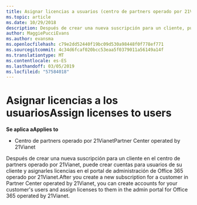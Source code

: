 ```yaml
---
title: Asignar licencias a usuarios (centro de partners operado por 21Vianet)
ms.topic: article
ms.date: 10/29/2018
description: Después de crear una nueva suscripción para un cliente, puede crear cuentas de usuario y asignar licencias a usuarios específicos en su operado por 21Vianet portal de Office 365.
author: MaggiePucciEvans
ms.author: evansma
ms.openlocfilehash: c79e2dd52440f19bc09d530a98448f0f778ef771
ms.sourcegitcommit: 4c34d6fcaf020bcc53eaa5f0379011a56149a14f
ms.translationtype: MT
ms.contentlocale: es-ES
ms.lasthandoff: 03/05/2019
ms.locfileid: "57584018"
---
```

# <a name="assign-licenses-to-users"></a><span data-ttu-id="051df-103">Asignar licencias a los usuarios</span><span class="sxs-lookup"><span data-stu-id="051df-103">Assign licenses to users</span></span>

<span data-ttu-id="051df-104">**Se aplica a**</span><span class="sxs-lookup"><span data-stu-id="051df-104">**Applies to**</span></span>

-   <span data-ttu-id="051df-105">Centro de partners operado por 21Vianet</span><span class="sxs-lookup"><span data-stu-id="051df-105">Partner Center operated by 21Vianet</span></span>


<span data-ttu-id="051df-106">Después de crear una nueva suscripción para un cliente en el centro de partners operado por 21Vianet, puede crear cuentas para usuarios de su cliente y asignarles licencias en el portal de administración de Office 365 operado por 21Vianet.</span><span class="sxs-lookup"><span data-stu-id="051df-106">After you create a new subscription for a customer in Partner Center operated by 21Vianet, you can create accounts for your customer's users and assign licenses to them in the admin portal for Office 365 operated by 21Vianet.</span></span> 

